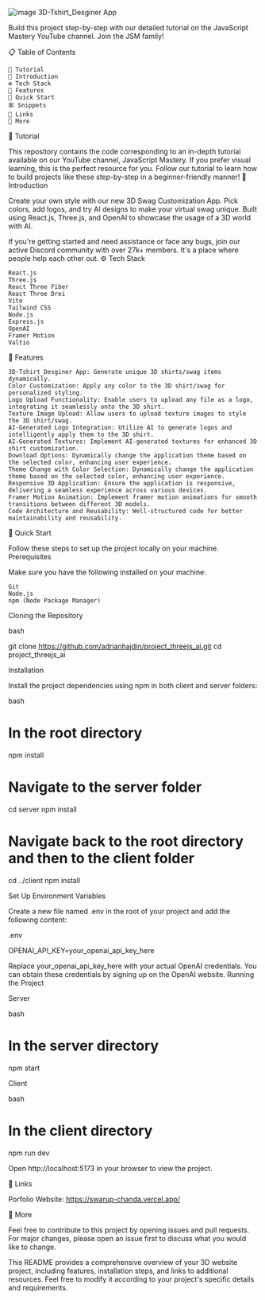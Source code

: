 ![image](https://github.com/swarupecenits/3D-Tshirt_Desginer/assets/119785118/93e21224-377e-498a-aa32-a3bd0853f73e)
3D-Tshirt_Desginer App

Build this project step-by-step with our detailed tutorial on the JavaScript Mastery YouTube channel. Join the JSM family!

📋 Table of Contents

    🚨 Tutorial
    🤖 Introduction
    ⚙️ Tech Stack
    🔋 Features
    🤸 Quick Start
    🕸️ Snippets
    🔗 Links
    🚀 More

🚨 Tutorial

This repository contains the code corresponding to an in-depth tutorial available on our YouTube channel, JavaScript Mastery. If you prefer visual learning, this is the perfect resource for you. Follow our tutorial to learn how to build projects like these step-by-step in a beginner-friendly manner!
🤖 Introduction

Create your own style with our new 3D Swag Customization App. Pick colors, add logos, and try AI designs to make your virtual swag unique. Built using React.js, Three.js, and OpenAI to showcase the usage of a 3D world with AI.

If you're getting started and need assistance or face any bugs, join our active Discord community with over 27k+ members. It's a place where people help each other out.
⚙️ Tech Stack

    React.js
    Three.js
    React Three Fiber
    React Three Drei
    Vite
    Tailwind CSS
    Node.js
    Express.js
    OpenAI
    Framer Motion
    Valtio

🔋 Features

    3D-Tshirt_Desginer App: Generate unique 3D shirts/swag items dynamically.
    Color Customization: Apply any color to the 3D shirt/swag for personalized styling.
    Logo Upload Functionality: Enable users to upload any file as a logo, integrating it seamlessly onto the 3D shirt.
    Texture Image Upload: Allow users to upload texture images to style the 3D shirt/swag.
    AI-Generated Logo Integration: Utilize AI to generate logos and intelligently apply them to the 3D shirt.
    AI-Generated Textures: Implement AI-generated textures for enhanced 3D shirt customization.
    Download Options: Dynamically change the application theme based on the selected color, enhancing user experience.
    Theme Change with Color Selection: Dynamically change the application theme based on the selected color, enhancing user experience.
    Responsive 3D Application: Ensure the application is responsive, delivering a seamless experience across various devices.
    Framer Motion Animation: Implement framer motion animations for smooth transitions between different 3D models.
    Code Architecture and Reusability: Well-structured code for better maintainability and reusability.

🤸 Quick Start

Follow these steps to set up the project locally on your machine.
Prerequisites

Make sure you have the following installed on your machine:

    Git
    Node.js
    npm (Node Package Manager)

Cloning the Repository

bash

git clone https://github.com/adrianhajdin/project_threejs_ai.git
cd project_threejs_ai

Installation

Install the project dependencies using npm in both client and server folders:

bash

# In the root directory
npm install

# Navigate to the server folder
cd server
npm install

# Navigate back to the root directory and then to the client folder
cd ../client
npm install

Set Up Environment Variables

Create a new file named .env in the root of your project and add the following content:

.env

OPENAI_API_KEY=your_openai_api_key_here

Replace your_openai_api_key_here with your actual OpenAI credentials. You can obtain these credentials by signing up on the OpenAI website.
Running the Project

Server

bash

# In the server directory
npm start

Client

bash

# In the client directory
npm run dev

Open http://localhost:5173 in your browser to view the project.

🔗 Links

   Porfolio Website: https://swarup-chanda.vercel.app/

🚀 More

Feel free to contribute to this project by opening issues and pull requests. For major changes, please open an issue first to discuss what you would like to change.

This README provides a comprehensive overview of your 3D website project, including features, installation steps, and links to additional resources. Feel free to modify it according to your project's specific details and requirements.
